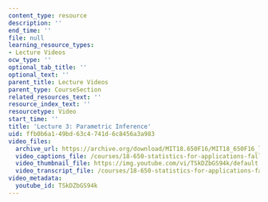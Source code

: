 ```yaml
---
content_type: resource
description: ''
end_time: ''
file: null
learning_resource_types:
- Lecture Videos
ocw_type: ''
optional_tab_title: ''
optional_text: ''
parent_title: Lecture Videos
parent_type: CourseSection
related_resources_text: ''
resource_index_text: ''
resourcetype: Video
start_time: ''
title: 'Lecture 3: Parametric Inference'
uid: ffb0b6a1-49bd-63c4-741d-6c8456a3a983
video_files:
  archive_url: https://archive.org/download/MIT18.650F16/MIT18_650F16_lec03_300k.mp4
  video_captions_file: /courses/18-650-statistics-for-applications-fall-2016/4bb277b7825351578039b7960ca57326_TSkDZbGS94k.vtt
  video_thumbnail_file: https://img.youtube.com/vi/TSkDZbGS94k/default.jpg
  video_transcript_file: /courses/18-650-statistics-for-applications-fall-2016/9391c4fbb1d2ab3e654c0e9c5d1a3c47_TSkDZbGS94k.pdf
video_metadata:
  youtube_id: TSkDZbGS94k
---
```

